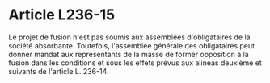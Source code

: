 # Article L236-15

Le projet de fusion n'est pas soumis aux assemblées d'obligataires de la société absorbante. Toutefois, l'assemblée générale des obligataires peut donner mandat aux représentants de la masse de former opposition à la fusion dans les conditions et sous les effets prévus aux alinéas deuxième et suivants de l'article L. 236-14.
